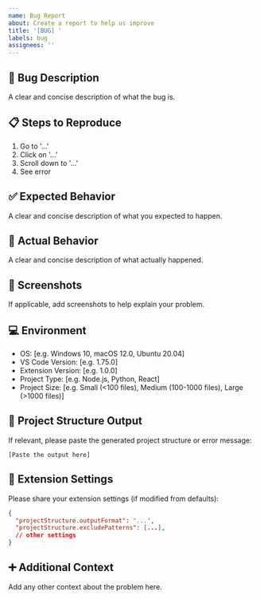 ```yaml
---
name: Bug Report
about: Create a report to help us improve
title: '[BUG] '
labels: bug
assignees: ''
---
```


## 🐛 Bug Description
A clear and concise description of what the bug is.

## 📋 Steps to Reproduce
1. Go to '...'
2. Click on '...'
3. Scroll down to '...'
4. See error

## ✅ Expected Behavior
A clear and concise description of what you expected to happen.

## 🔄 Actual Behavior
A clear and concise description of what actually happened.

## 📸 Screenshots
If applicable, add screenshots to help explain your problem.

## 💻 Environment
- OS: [e.g. Windows 10, macOS 12.0, Ubuntu 20.04]
- VS Code Version: [e.g. 1.75.0]
- Extension Version: [e.g. 1.0.0]
- Project Type: [e.g. Node.js, Python, React]
- Project Size: [e.g. Small (<100 files), Medium (100-1000 files), Large (>1000 files)]

## 📄 Project Structure Output
If relevant, please paste the generated project structure or error message:

```
[Paste the output here]
```

## 🔧 Extension Settings
Please share your extension settings (if modified from defaults):

```json
{
  "projectStructure.outputFormat": "...",
  "projectStructure.excludePatterns": [...],
  // other settings
}
```

## ➕ Additional Context
Add any other context about the problem here.